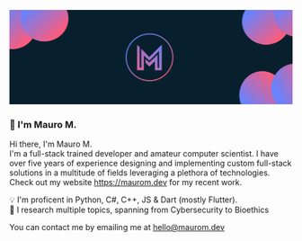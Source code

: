 ![header image](https://raw.githubusercontent.com/MM-coder/branding/master/Social/Twitter/twitter_banner.png)

### 👋 I'm Mauro M.

Hi there, I'm Mauro M.  
I'm a full-stack trained developer and amateur computer scientist. I have over five years of experience designing and implementing custom full-stack solutions in a multitude of fields leveraging a plethora of technologies. 
Check out my website https://maurom.dev for my recent work.

:bulb: I'm proficent in Python, C#, C++, JS & Dart (mostly Flutter).   
:mag_right: I research multiple topics, spanning from Cybersecurity to Bioethics 

You can contact me by emailing me at [hello@maurom.dev](mailto:hello@maurom.dev)
